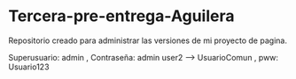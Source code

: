# Tercera-pre-entrega-Aguilera
Repositorio creado para administrar las versiones de mi proyecto de pagina.





Superusuario: admin , Contraseña: admin
user2 --> UsuarioComun  , pww: Usuario123

